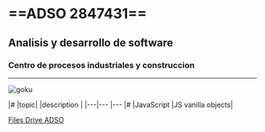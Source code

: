 # ==ADSO 2847431==
## Analisis y desarrollo de software
### Centro de procesos industriales y construccion

---

![goku](https://tinyurl.com/ynxvep97)

|#  |topic|             |description  |
|---|---                |---
|#  |JavaScript         |JS vanilla objects|

[Files Drive ADSO](https://tinyurl.com/4657t2vw)
